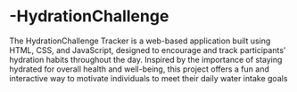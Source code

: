 # -HydrationChallenge
The HydrationChallenge Tracker is a web-based application built using HTML, CSS, and JavaScript, designed to encourage and track participants' hydration habits throughout the day. Inspired by the importance of staying hydrated for overall health and well-being, this project offers a fun and interactive way to motivate individuals to meet their daily water intake goals
